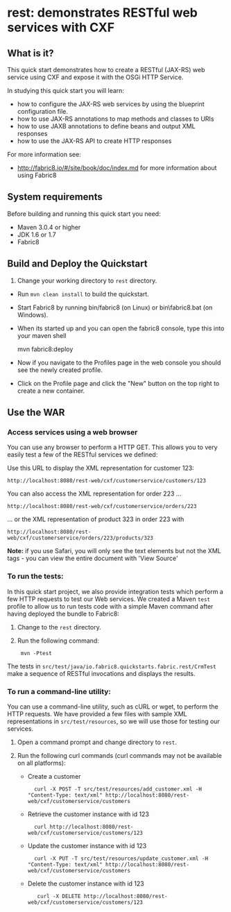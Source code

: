 rest: demonstrates RESTful web services with CXF
===============================================

What is it?
-----------
This quick start demonstrates how to create a RESTful (JAX-RS) web service using CXF and expose it with the OSGi HTTP Service.

In studying this quick start you will learn:

* how to configure the JAX-RS web services by using the blueprint configuration file.
* how to use JAX-RS annotations to map methods and classes to URIs
* how to use JAXB annotations to define beans and output XML responses
* how to use the JAX-RS API to create HTTP responses

For more information see:

* http://fabric8.io/#/site/book/doc/index.md for more information about using Fabric8


System requirements
-------------------
Before building and running this quick start you need:

* Maven 3.0.4 or higher
* JDK 1.6 or 1.7
* Fabric8

Build and Deploy the Quickstart
-------------------------------

1. Change your working directory to `rest` directory.
* Run `mvn clean install` to build the quickstart.
* Start Fabric8 by running bin/fabric8 (on Linux) or bin\fabric8.bat (on Windows).
* When its started up and you can open the fabric8 console, type this into your maven shell

    mvn fabric8:deploy

* Now if you navigate to the Profiles page in the web console you should see the newly created profile.
* Click on the Profile page and click the "New" button on the top right to create a new container.


Use the WAR
-----------

### Access services using a web browser

You can use any browser to perform a HTTP GET.  This allows you to very easily test a few of the RESTful services we defined:

Use this URL to display the XML representation for customer 123:

    http://localhost:8080/rest-web/cxf/customerservice/customers/123

You can also access the XML representation for order 223 ...

    http://localhost:8080/rest-web/cxf/customerservice/orders/223

... or the XML representation of product 323 in order 223 with

    http://localhost:8080/rest-web/cxf/customerservice/orders/223/products/323

**Note:** if you use Safari, you will only see the text elements but not the XML tags - you can view the entire document with 'View Source'

### To run the tests:

In this quick start project, we also provide integration tests which perform a few HTTP requests to test our Web services. We
created a Maven `test` profile to allow us to run tests code with a simple Maven command after having deployed the bundle to Fabric8:

1. Change to the `rest` directory.
2. Run the following command:

        mvn -Ptest
        
The tests in `src/test/java/io.fabric8.quickstarts.fabric.rest/CrmTest`  make a sequence of RESTful invocations and displays the results.

### To run a command-line utility:

You can use a command-line utility, such as cURL or wget, to perform the HTTP requests.  We have provided a few files with sample XML representations in `src/test/resources`, so we will use those for testing our services.

1. Open a command prompt and change directory to `rest`.
2. Run the following curl commands (curl commands may not be available on all platforms):
    
    * Create a customer
 
            curl -X POST -T src/test/resources/add_customer.xml -H "Content-Type: text/xml" http://localhost:8080/rest-web/cxf/customerservice/customers
  
    * Retrieve the customer instance with id 123
    
            curl http://localhost:8080/rest-web/cxf/customerservice/customers/123

    * Update the customer instance with id 123
  
            curl -X PUT -T src/test/resources/update_customer.xml -H "Content-Type: text/xml" http://localhost:8080/rest-web/cxf/customerservice/customers

    * Delete the customer instance with id 123
  
             curl -X DELETE http://localhost:8080/rest-web/cxf/customerservice/customers/123
